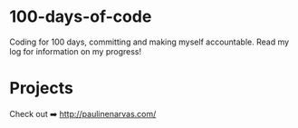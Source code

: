 # 100-days-of-code
Coding for 100 days, committing and making myself accountable. Read my log for information on my progress!

# Projects
Check out ➡️ http://paulinenarvas.com/
